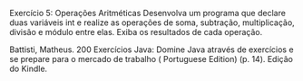 Exercício 5: Operações Aritméticas Desenvolva um programa que declare duas variáveis int e realize as operações de soma,
subtração, multiplicação, divisão e módulo entre elas. Exiba os resultados de cada operação.

Battisti, Matheus. 200 Exercícios Java: Domine Java através de exercícios e se prepare para o mercado de trabalho (
Portuguese Edition) (p. 14). Edição do Kindle. 
